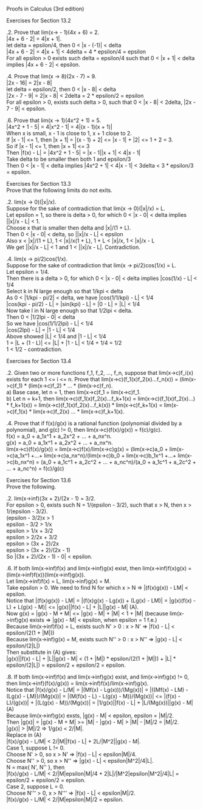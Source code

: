 Proofs in Calculus (3rd edition)      


Exercises for Section 13.2      

.2. Prove that lim(x-> - 1)(4x + 6) = 2.      
|4x + 6 - 2| = 4|x + 1|.      
let delta = epsilon/4, then 0 < |x - (-1)| < delta      
|4x + 6 - 2| = 4|x + 1| < 4delta = 4 * epsilon/4 = epsilon      
For all epsilon > 0 exists such delta = epsilon/4 such that 0 < |x + 1| < delta implies |4x + 6 - 2| < epsilon.      


.4. Prove that lim(x -> 8)(2x - 7) = 9.      
|2x - 16| = 2|x - 8|      
let delta = epsilon/2, then 0 < |x - 8| < delta      
|2x - 7 - 9| = 2|x - 8| < 2delta = 2 * epsilon/2 = epsilon      
For all epsilon > 0, exists such delta > 0, such that 0 < |x - 8| < 2delta, |2x - 7 - 9| < epsilon.       


.6. Prove that lim(x -> 1)(4x^2 + 1) = 5.       
|4x^2 + 1 - 5| = 4|x^2 - 1| = 4|(x - 1)(x + 1)|      
When x is small, x - 1 is close to 1, x + 1 close to 2.      
If |x - 1| <= 1, then |x + 1| = |(x - 1) + 2| <= |x - 1| + |2| <= 1 + 2 = 3.     
So if |x - 1| <= 1, then |x + 1| <= 3      
Then |f(x) - L| = |4x^2 + 1 - 5| = |x - 1||x + 1| < 4|x - 1|     
Take delta to be smaller then both 1 and epsilon/3      
Then 0 < |x - 1| < delta implies |4x^2 + 1| < 4|x - 1| < 3delta < 3 * epsilon/3 = epsilon.      



Exercises for Section 13.3       
Prove that the following limits do not exits.      

.2. lim(x -> 0)(|x|/x).      
Suppose for the sake of contradiction that lim(x -> 0)(|x|/x) = L.      
Let epsilon = 1, so there is delta > 0, for which 0 < |x - 0| < delta implies ||x|/x - L| < 1.       
Choose x that is smaller then delta and |x|/(1 + L).      
Then 0 < |x - 0| < delta, so ||x|/x - L| < epsilon      
Also x < |x|/(1 + L), 1 < |x|/x(1 + L), 1 + L < |x|/x, 1 < |x|/x - L      
We get ||x|/x - L| < 1 and 1 < ||x|/x - L|. Contradiction.      


.4. lim(x -> pi/2)cos(1/x).       
Suppose for the sake of contradiction that lim(x -> pi/2)cos(1/x) = L.       
Let epsilon = 1/4.      
Then there is a delta > 0, for which 0 < |x - 0| < delta implies |cos(1/x) - L| < 1/4     
Select k in N large enough so that 1/kpi < delta      
As 0 < |1/kpi - pi/2| < delta, we have |cos(1/1/kpi) - L| < 1/4      
|cos(kpi - pi/2) - L| = |sin(kpi) - L| = |0 - L| = |L| < 1/4       
Now take l in N large enough so that 1/2lpi < delta.       
Then 0 < |1/2lpi - 0| < delta      
So we have |cos(1/1/2lpi) - L| < 1/4      
|cos(2lpi) - L| = |1 - L| < 1/4      
Above showed |L| < 1/4 and |1 - L| < 1/4     
1 = |L + (1 - L)| <= |L| + |1 - L| < 1/4 + 1/4 = 1/2      
1 < 1/2 - contradiction.       



Exercises for Section 13.4      

.2. Given two or more functions f_1, f_2, ..., f_n, suppose that lim(x->c)f_i(x) exists for each 1 <= i <= n. Prove that lim(x->c)(f_1(x)f_2(x)...f_n(x)) = (lim(x->c)f_1) * (lim(x->c)f_2) * ... * (lim(x->c)f_n).      
a) Base case, let n = 1, then lim(x->c)f_1 = lim(x->c)f_1.      
b) Let n = k+1, then lim(x->c)(f_1(x)f_2(x)...f_k+1(x) = lim(x->c)(f_1(x)f_2(x)...) * f_k+1(x)) = lim(x->c)(f_1(x)f_2(x)...f_k(x)) * lim(x->c)f_k+1(x) = lim(x->c)f_1(x) * lim(x->c)f_2(x) ... * lim(x->c)f_k+1(x).       


.4. Prove that if f(x)/g(x) is a rational function (polynomial divided by a polynomial), and g(c) != 0, then lim(x->c)(f(x)/g(x)) = f(c)/g(c).      
f(x) = a_0 + a_1x^1 + a_2x^2 + ... + a_nx^n.     
g(x) = a_0 + a_1x^1 + a_2x^2 + ... + a_nx^n.     
lim(x->c)(f(x)/g(x)) = lim(x->c)f(x)/lim(x->c)g(x) = (lim(x->c)a_0 + lim(x->c)a_1x^1 +...+ lim(x->c)a_nx^n)/(lim(x->c)b_0 + lim(x->c)b_1x^1 +...+ lim(x->c)b_nx^n) = (a_0 + a_1c^1 + a_2c^2 + ... + a_nc^n)/(a_0 + a_1c^1 + a_2c^2 + ... + a_nc^n) = f(c)/g(c)



Exercises for Section 13.6      
Prove the following.     

.2. lim(x->inf)(3x + 2)/(2x - 1) = 3/2.     
For epsilon > 0, exists such N = 1/(epsilon - 3/2), such that x > N, then x > 1/(epsilon - 3/2).       
(epsilon - 3/2)x > 1      
epsilon - 3/2 > 1/x     
epsilon > 1/x + 3/2     
epsilon > 2/2x + 3/2     
epsilon > (3x + 2)/2x     
epsilon > (3x + 2)/(2x - 1)     
So |(3x + 2)/(2x - 1) - 0| < epsilon.       


.6. If both lim(x->inf)f(x) and lim(x->inf)g(x) exist, then lim(x->inf)f(x)g(x) = (lim(x->inf)f(x))(lim(x->inf)g(x)).      
Let lim(x->inf)f(x) = L, lim(x->inf)g(x) = M.       
Take epsilon > 0. We need to find N for which x > N => |(f(x)g(x)) - LM| < epsilon.     
Notice that |(f(x)g(x)) - LM| = |(f(x)g(x) - Lg(x)) + (Lg(x) - LM)| = |g(x)(f(x) - L) + L(g(x) - M)| <= |g(x)||f(x) - L| + |L||g(x) - M| (A).      
Now g(x) = |g(x) - M + M| <= |g(x) - M| + |M| < 1 + |M| (because lim(x->inf)g(x) exists => |g(x) - M| < epsilon, when epsilon = 1 f.e.)      
Because lim(x->inf)f(x) = L, exists such N' > 0 : x > N' => |f(x) - L| < epsilon/(2(1 + |M|))     
Because lim(x->inf)g(x) = M, exists such N'' > 0 : x > N'' => |g(x) - L| < epsilon/(2|L|)      
Then substitute in (A) gives:      
|g(x)||f(x) - L| + |L||g(x) - M| < (1 + |M|) * epsilon/(2(1 + |M|)) + |L| * epsilon/(2|L|) = epsilon/2 + epsilon/2 = epsilon.      


.8. If both lim(x->inf)f(x) and lim(x->inf)g(x) exist, and lim(x->inf)g(x) != 0, then lim(x->inf)(f(x)/g(x)) = lim(x->inf)f(x)/lim(x->inf)g(x).        
Notice that |f(x)/g(x) - L/M| = |(Mf(x) - Lg(x)))/(Mg(x))| = |((Mf(x) - LM) - (Lg(x) - LM))/(Mg(x))| = |(M(f(x) - L) - L(g(x) - M))/(Mg(x))| <= |(f(x) - L)/(g(x))| + |(L(g(x) - M))/(Mg(x))| = |1/g(x)||f(x) - L| + |L/(Mg(x))||g(x) - M| (A)       
Because lim(x->inf)g(x) exsts, |g(x) - M| < epsilon, epsilon = |M|/2.      
Then |g(x)| = |g(x) - M + M| >= |M| - |g(x) - M| > |M| - |M|/2 = |M|/2.       
|g(x)| > |M|/2 => 1/g(x) < 2/|M|.     
Replace in (A)        
|f(x)/g(x) - L/M| < 2/|M||f(x) - L| + 2L/|M^2||g(x) - M|.       
Case 1, suppose L != 0.       
Choose N' > 0, so x > N' => |f(x) - L| < epsilon|M|/4.      
Choose N'' > 0, so x > N'' => |g(x) - L| < epsilon|M^2|/4|L|.      
N = max{ N', N'' }, then        
|f(x)/g(x) - L/M| < 2/|M|epsilon|M|/4 + 2|L|/|M^2|epsilon|M^2|/4|L| = epsilon/2 + epsilon/2 = epsilon.      
Case 2, suppose L = 0.       
Choose N''' > 0, x > N''' => |f(x) - L| < epsilon|M|/2.       
|f(x)/g(x) - L/M| < 2/|M|epsilon|M|/2 = epsilon.      
